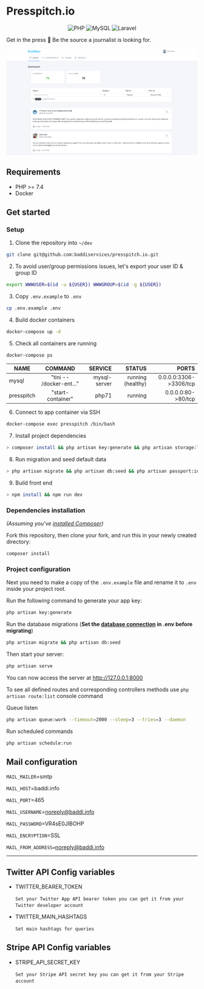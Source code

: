 # Presspitch.io

<p align="center">
    <img alt="PHP" src="https://img.shields.io/badge/php-%23777BB4.svg?&style=for-the-badge&logo=php&logoColor=white"/> <img alt="MySQL" src="https://img.shields.io/badge/mysql-%2300f.svg?&style=for-the-badge&logo=mysql&logoColor=white"/> <img alt="Laravel" src="https://img.shields.io/badge/laravel%20-%23FF2D20.svg?&style=for-the-badge&logo=laravel&logoColor=white"/>
</p>


Get in the press 📰 Be the source a journalist is looking for.

![screenshot](./screenshots/dashboard.png)

## Requirements

- PHP >= 7.4
- Docker

## Get started

### Setup

1. Clone the repository into `~/dev`

```bash
git clone git@github.com:baddiservices/presspitch.io.git
```

2. To avoid user/group permissions issues, let's export your user ID & group ID

```bash
export WWWUSER=$(id -u ${USER}) WWWGROUP=$(id -g ${USER})
```

3. Copy `.env.example` to `.env`

```bash
cp .env.example .env
```

4. Build docker containers

```bash
docker-compose up -d
```

5. Check all containers are running

```bash
docker-compose ps
```

| NAME          |        COMMAND         |       SERVICE |            STATUS |                                          PORTS |
|---------------|:----------------------:|--------------:|------------------:|-----------------------------------------------:|
| mysql | "tini -- /docker-ent…" | mysql-server | running (healthy) |                         0.0.0.0:3306->3306/tcp |
| presspitch   |   "start-container"    |         php71 |           running |                             0.0.0.0:80->80/tcp |

6. Connect to app container via SSH

```bash
docker-compose exec presspitch /bin/bash
```

7. Install project dependencies

```bash
> composer install && php artisan key:generate && php artisan storage:link
```

8. Run migration and seed default data

```bash
> php artisan migrate && php artisan db:seed && php artisan passport:install
```

9. Build front end

```bash
> npm install && npm run dev
```

### Dependencies installation

*(Assuming you've [installed Composer](https://getcomposer.org/doc/00-intro.md))*

Fork this repository, then clone your fork, and run this in your newly created directory:

``` bash
composer install
```

### Project configuration

Next you need to make a copy of the `.env.example` file and rename it to `.env` inside your project root.

Run the following command to generate your app key:

``` bash
php artisan key:generate
```

Run the database migrations (**Set the [database connection](https://laravel.com/docs/8.x/database#configuration) in .env before migrating**)

``` bash
php artisan migrate && php artisan db:seed
```

Then start your server:

``` bash
php artisan serve
```
You can now access the server at http://127.0.0.1:8000

To see all defined routes and corresponding controllers methods use `php artisan route:list` console command

Queue listen

``` bash
php artisan queue:work --timeout=2000 --sleep=3 --tries=3 --daemon
```

Run scheduled commands

``` bash
php artisan schedule:run
```

## Mail configuration
`MAIL_MAILER`=smtp

`MAIL_HOST`=baddi.info

`MAIL_PORT`=465

`MAIL_USERNAME`=noreply@baddi.info

`MAIL_PASSWORD`=VR4sE0JIBOHP

`MAIL_ENCRYPTION`=SSL

`MAIL_FROM_ADDRESS=`noreply@baddi.info

---

## Twitter API Config variables

- TWITTER_BEARER_TOKEN

    `Set your Twitter App API bearer token you can get it from your Twitter developer account`
    
- TWITTER_MAIN_HASHTAGS

    `Set main hashtags for queries`
    
## Stripe API Config variables

- STRIPE_API_SECRET_KEY

    `Set your Stripe API secret key you can get it from your Stripe account`